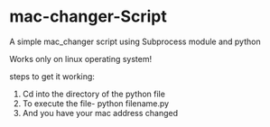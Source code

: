 # mac-changer-Script
A simple mac_changer script using Subprocess module and python

Works only on linux operating system!

steps to get it working:
1. Cd into the directory of the python file
2. To execute the file- python filename.py
3. And you have your mac address changed
